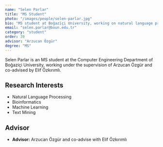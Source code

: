 ```yaml
---
name: "Selen Parlar"
title: "MS Student"
photo: "/images/people/selen-parlar.jpg"
bio: "MS student at Boğaziçi University, working on natural language processing and bioinformatics under the supervision of Arzucan Özgür and co-advised by Elif Özkırımlı."
email: "selen.parlar@boun.edu.tr"
category: "student"
order: 39
advisor: "Arzucan Özgür"
degree: "MS"
---
```


Selen Parlar is an MS student at the Computer Engineering Department of Boğaziçi University, working under the supervision of Arzucan Özgür and co-advised by Elif Özkırımlı.

## Research Interests

- Natural Language Processing
- Bioinformatics
- Machine Learning
- Text Mining

## Advisor

- **Advisor:** Arzucan Özgür and co-advise with Elif Özkırımlı 